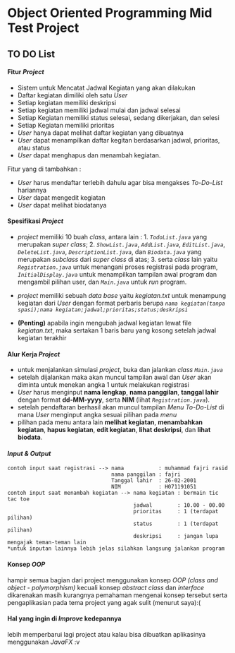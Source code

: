# Object Oriented Programming Mid Test Project

## TO DO List

#### Fitur *Project*
- Sistem untuk Mencatat Jadwal Kegiatan yang akan dilakukan
- Daftar kegiatan dimiliki oleh satu *User*
- Setiap kegiatan memiliki deskripsi
- Setiap kegiatan memiliki jadwal mulai dan jadwal selesai
- Setiap Kegiatan memiliki status selesai, sedang dikerjakan, dan selesi
- Setiap Kegiatan memiliki prioritas
- *User* hanya dapat melihat daftar kegiatan yang dibuatnya
- *User* dapat menampilkan daftar kegitan berdasarkan jadwal, prioritas, atau status
- *User* dapat menghapus dan menambah kegiatan.

Fitur yang di tambahkan :
- *User* harus mendaftar terlebih dahulu agar bisa mengakses *To-Do-List* hariannya 
- *User* dapat mengedit kegiatan
- *User* dapat melihat biodatanya

#### Spesifikasi *Project*
- *project* memiliki 10 buah *class*, antara lain :
      1. *`TodoList.java`* yang merupakan *super class*;
      2. *`ShowList.java`*, *`AddList.java`*, *`EditList.java`*, *`DeleteList.java`*, *`DescriptionList.java`*, dan *`Biodata.java`* yang merupakan *subclass* dari *super class* di atas;
      3. serta *class* lain yaitu *`Registration.java`* untuk menangani proses registrasi pada program, *`InitialDisplay.java`* untuk menampilkan tampilan awal program dan mengambil pilihan user, dan *`Main.java`* untuk *run* program.
      
- *project* memiliki sebuah *data base* yaitu *kegiatan.txt* untuk menampung kegiatan dari *User* dengan format perbaris berupa *`nama kegiatan(tanpa spasi);nama kegiatan;jadwal;prioritas;status;deskripsi`*
- **(Penting)** apabila ingin mengubah jadwal kegiatan lewat file *kegiatan.txt*, maka sertakan 1 baris baru yang kosong setelah jadwal kegiatan terakhir
  
#### Alur Kerja *Project*
- untuk menjalankan simulasi *project*, buka dan jalankan *class* *`Main.java`*
- setelah dijalankan maka akan muncul tampilan awal dan *User* akan diminta untuk menekan angka 1 untuk melakukan registrasi 
- *User* harus menginput **nama lengkap**, **nama panggilan**, **tanggal lahir** dengan format **dd-MM-yyyy**, serta **NIM** (lihat *`Registration.java`*).
- setelah pendaftaran berhasil akan muncul tampilan *Menu To-Do-List* di mana *User* menginput angka sesuai pilihan pada *menu*
- pilihan pada menu antara lain **melihat kegiatan**, **menambahkan kegiatan**, **hapus kegiatan**, **edit kegiatan**, **lihat deskripsi**, dan **lihat biodata**.
  
#### *Input & Output*
    contoh input saat registrasi --> nama           : muhammad fajri rasid
                                     nama panggilan : fajri
                                     Tanggal lahir  : 26-02-2001 
                                     NIM            : H071191051
    contoh input saat menambah kegiatan --> nama kegiatan : bermain tic tac toe
                                            jadwal        : 10.00 - 00.00
                                            prioritas     : 1 (terdapat pilihan)
                                            status        : 1 (terdapat pilihan)
                                            deskripsi     : jangan lupa mengajak teman-teman lain
    *untuk inputan lainnya lebih jelas silahkan langsung jalankan program
    
#### Konsep *OOP*
hampir semua bagian dari project menggunakan konsep *OOP (class and object - polymorphism)* kecuali konsep *abstract class* dan *interface* dikarenakan masih kurangnya pemahaman mengenai konsep tersebut serta pengaplikasian pada tema project yang agak sulit (menurut saya):(

#### Hal yang ingin di *Improve* kedepannya
lebih memperbarui lagi project atau kalau bisa dibuatkan aplikasinya menggunakan *JavaFX* :v 
